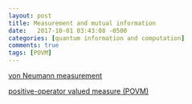 ```yaml
---
layout: post
title: Measurement and mutual information
date:   2017-10-01 03:43:08 -0500
categories: [quantum information and computation]
comments: true
tags: [POVM]
---
```


[von Neumann measurement](https://en.wikipedia.org/wiki/Measurement_in_quantum_mechanics#von_Neumann_measurement_scheme)

[positive-operator valued measure (POVM)](https://en.wikipedia.org/wiki/POVM)


